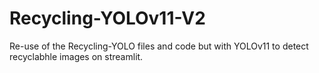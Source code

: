 # Recycling-YOLOv11-V2
Re-use of the Recycling-YOLO files and code but with  YOLOv11 to detect recyclabhle images on streamlit.

